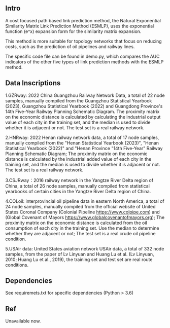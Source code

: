 Intro
----

A cost focused path based link prediction method, 
the Natural Exponential Similarity Matrix Link Prediction Method (ESMLP), 
uses the exponential function (e^x) expansion form for the similarity matrix expansion.

This method is more suitable for topology networks that focus on reducing costs, 
such as the prediction of oil pipelines and railway lines.

The specific code file can be found in demo.py, 
which compares the AUC indicators of the other five types of link prediction methods with the ESMLP method.


Data Inscriptions
----

1.GZRway: 2022 China Guangzhou Railway Network Data, a total of 22 node samples, manually compiled from the Guangzhou Statistical Yearbook (2023),
Guangzhou Statistical Yearbook (2022) and Guangdong Province's 14th Five-Year Railway Planning Schematic Diagram.
The proximity matrix on the economic distance is calculated by calculating the industrial output value of each city in the training set,
and the median is used to divide whether it is adjacent or not. The test set is a real railway network.

2.HNRway: 2022 Henan railway network data, a total of 17 node samples, manually compiled from the "Henan Statistical Yearbook (2023)",
"Henan Statistical Yearbook (2022)" and "Henan Province "14th Five-Year" Railway Planning Schematic Diagram;
The proximity matrix on the economic distance is calculated by the industrial added value of each city in the training set,
and the median is used to divide whether it is adjacent or not. The test set is a real railway network.

3.CSJRway：2016 railway network in the Yangtze River Delta region of China, a total of 26 node samples, manually compiled from statistical 
yearbooks of certain cities in the Yangtze River Delta region of China.

4.COLoil: interprovincial oil pipeline data in eastern North America, a total of 24 node samples,
manually compiled from the official website of United States Coronal Company (Colonial Pipeline https://www.colpipe.com)
and (Global Covenant of Mayors https://www.globalcovenantofmayors.org);
The proximity matrix on the economic distance is calculated from the oil consumption of each city in the training set.
Use the median to determine whether they are adjacent or not; The test set is a real crude oil pipeline condition.

5.USAir data: United States aviation network USAir data, a total of 332 node samples,
from the paper of Lv Linyuan and Huang Lu et al. (Lv Linyuan, 2010; Huang Lu et al., 2019),
the training set and test set are real route conditions.

Dependencies
----

See requiremets.txt for specific dependencies (Python > 3.6)

Ref
----

Unavailable now.
